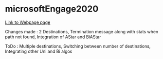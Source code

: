 # microsoftEngage2020
[Link to Webpage page](https://muktawagle.github.io/microsoftEngage2020/)

Changes made : 2 Destinations, Termination message along with stats when path not found, Integration of AStar and BiAStar


ToDo : Multiple destinations, Switching between number of destinations, Integrating other Uni and Bi algos

